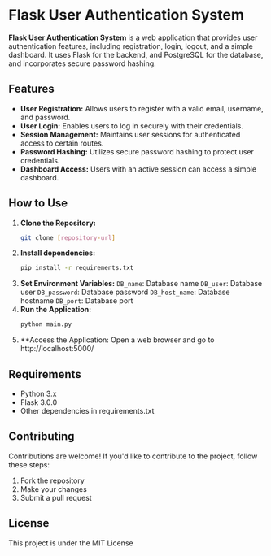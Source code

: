 # Flask User Authentication System

**Flask User Authentication System** is a web application that provides user authentication features, including registration, login, logout, and a simple dashboard. It uses Flask for the backend, and PostgreSQL for the database, and incorporates secure password hashing.

## Features

- **User Registration:** Allows users to register with a valid email, username, and password.
- **User Login:** Enables users to log in securely with their credentials.
- **Session Management:** Maintains user sessions for authenticated access to certain routes.
- **Password Hashing:** Utilizes secure password hashing to protect user credentials.
- **Dashboard Access:** Users with an active session can access a simple dashboard.

## How to Use

1. **Clone the Repository:**
   ```bash
   git clone [repository-url]
2. **Install dependencies:**
   ```bash
   pip install -r requirements.txt
3. **Set Environment Variables:**
   `DB_name`: Database name
   `DB_user`: Database user
   `DB_password`: Database password
   `DB_host_name`: Database hostname
   `DB_port`: Database port
4. **Run the Application:**
   ```bash
   python main.py
5. **Access the Application:
   Open a web browser and go to http://localhost:5000/
## Requirements
- Python 3.x
- Flask 3.0.0
- Other dependencies in requirements.txt
## Contributing
Contributions are welcome! If you'd like to contribute to the project, follow these steps:
1. Fork the repository
2. Make your changes
3. Submit a pull request
## License
This project is under the MIT License
